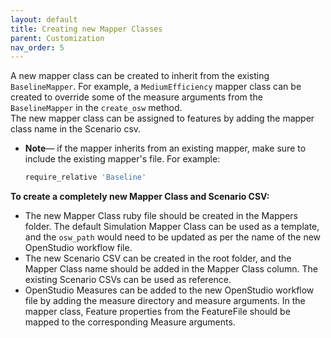 ```yaml
---
layout: default
title: Creating new Mapper Classes
parent: Customization
nav_order: 5
---
```


A new mapper class can be created to inherit from the existing `BaselineMapper`. For example, a `MediumEfficiency` mapper class can be created to override some of the measure arguments from the `BaselineMapper` in the `create_osw` method.  
The new mapper class can be assigned to features by adding the mapper class name in the Scenario csv.

- **Note**&mdash; if the mapper inherits from an existing mapper, make sure to include the existing mapper's file.  For example:

	```bash
	require_relative 'Baseline'
	```

**To create a completely new Mapper Class and Scenario CSV:**

- The new Mapper Class ruby file should be created in the Mappers folder. The default Simulation Mapper Class can be used as a template, and the `osw_path` would need to be updated as per the name of the new OpenStudio workflow file.
- The new Scenario CSV can be created in the root folder, and the Mapper Class name should be added in the Mapper Class column. The existing Scenario CSVs can be used as reference.
- OpenStudio Measures can be added to the new OpenStudio workflow file by adding the measure directory and measure arguments. In the mapper class, Feature properties from the FeatureFile should be mapped to the corresponding Measure arguments.


